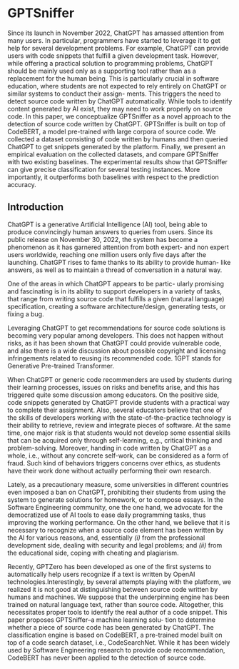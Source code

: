 # GPTSniffer

Since its launch in November 2022, ChatGPT has amassed attention from many users. In particular, programmers have started to leverage it to get help for several development problems. For example, ChatGPT can provide users with code snippets that fulfill a given development task. However, while offering a practical solution to programming problems, ChatGPT should be mainly used only as a supporting tool rather than as a replacement for the human being. This is particularly crucial in software education, where students are not expected to rely entirely on ChatGPT or similar systems to conduct their assign- ments. This triggers the need to detect source code written by ChatGPT automatically. While tools to identify content generated by AI exist, they may need to work properly on source code. In this paper, we conceptualize GPTSniffer as a novel approach to the detection of source code written by ChatGPT. GPTSniffer is built on top of CodeBERT, a model pre-trained with large corpora of source code. We collected a dataset consisting of code written by humans and then queried ChatGPT to get snippets generated by the platform. Finally, we present an empirical evaluation on the collected datasets, and compare GPTSniffer with two existing baselines. The experimental results show that GPTSniffer can give precise classification for several testing instances. More importantly, it outperforms both baselines with respect to the prediction accuracy.

## Introduction

ChatGPT is a generative Artificial Intelligence (AI) tool, being able to produce convincingly human answers to queries from users. Since its public release on November 30, 2022, the system has become a phenomenon as it has garnered attention from both expert- and non expert users worldwide, reaching one million users only five days after the launching. ChatGPT rises to fame thanks to its ability to provide human- like answers, as well as to maintain a thread of conversation in a natural way.

One of the areas in which ChatGPT appears to be partic- ularly promising and fascinating is in its ability to support developers in a variety of tasks, that range from writing source code that fulfills a given (natural language) specification, creating a software architecture/design, generating tests, or fixing a bug.

Leveraging ChatGPT to get recommendations for source code solutions is becoming very popular among developers. This does not happen without risks, as it has been shown that ChatGPT could provide vulnerable code, and also there is a wide discussion about possible copyright and licensing infringements related to reusing its recommended code.
1GPT stands for Generative Pre-trained Transformer. 

When ChatGPT or generic code recommenders are used by students during their learning processes, issues on risks and benefits arise, and this has triggered quite some discussion among educators. On the positive side, code snippets generated by ChatGPT provide students with a practical way to complete their assignment. Also, several educators believe that one of the skills of developers working with the state-of-the-practice technology is their ability to retrieve, review and integrate pieces of software. At the same time, one major risk is that students would not develop some essential skills that can be acquired only through self-learning, e.g., critical thinking and problem-solving. Moreover, handing in code written by ChatGPT as a whole, i.e., without any concrete self-work, can be considered as a form of fraud. Such kind of behaviors triggers concerns over ethics, as students have their work done without actually performing their own research.

Lately, as a precautionary measure, some universities in different countries even imposed a ban on ChatGPT, prohibiting their students from using the system to generate solutions for homework, or to compose essays. In the Software Engineering community, one the one hand, we advocate for the democratized use of AI tools to ease daily programming tasks, thus improving the working performance. On the other hand, we believe that it is necessary to recognize when a source code element has been written by the AI for various reasons, and, essentially _(i)_ from the professional development side, dealing with security and legal problems; and _(ii)_ from the educational side, coping with cheating and plagiarism.

Recently, GPTZero has been developed as one of the first systems to automatically help users recognize if a text is written by OpenAI technologies.Interestingly, by several attempts playing with the platform, we realized it is not good at distinguishing between source code written by humans and machines. We suppose that the underpinning engine has been trained on natural language text, rather than source code. Altogether, this necessitates proper tools to identify the real author of a code snippet.
This paper proposes GPTSniffer–a machine learning solu- tion to determine whether a piece of source code has been generated by ChatGPT. The classification engine is based on CodeBERT, a pre-trained model built on top of a code search dataset, i.e., CodeSearchNet. While it has been widely used by Software Engineering research to provide code recommendation, CodeBERT has never been applied to the detection of source code. 
